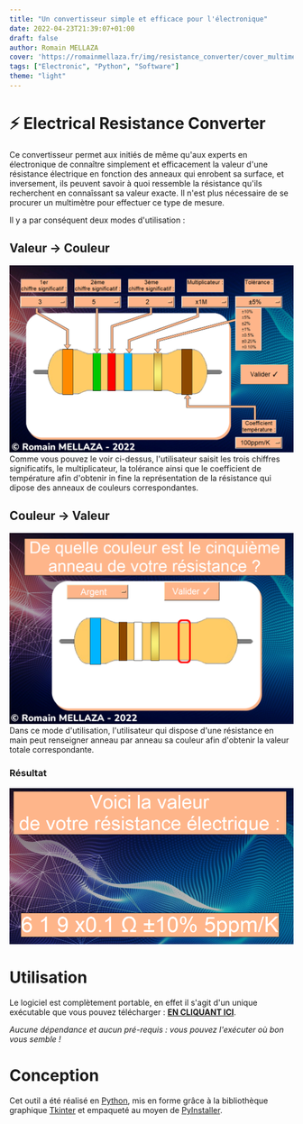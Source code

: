 ```yaml
---
title: "Un convertisseur simple et efficace pour l'électronique"
date: 2022-04-23T21:39:07+01:00
draft: false
author: Romain MELLAZA
cover: 'https://romainmellaza.fr/img/resistance_converter/cover_multimeter.jpg'
tags: ["Electronic", "Python", "Software"]
theme: "light"
---
```


# ⚡ Electrical Resistance Converter
 
Ce convertisseur permet aux initiés de même qu'aux experts en électronique de connaître simplement et efficacement la valeur d'une résistance électrique en fonction des anneaux qui enrobent sa surface, et inversement, ils peuvent savoir à quoi ressemble la résistance qu'ils recherchent en connaîssant sa valeur exacte. Il n'est plus nécessaire de se procurer un multimètre pour effectuer ce type de mesure.

Il y a par conséquent deux modes d'utilisation :
## Valeur → Couleur 
![](https://github.com/4strium/Electrical-Resistance-Converter/blob/main/pres/mode1.png?raw=true)
Comme vous pouvez le voir ci-dessus, l'utilisateur saisit les trois chiffres significatifs, le multiplicateur, la tolérance ainsi que le coefficient de température afin d'obtenir in fine la représentation de la résistance qui dipose des anneaux de couleurs correspondantes.

## Couleur → Valeur
![](https://github.com/4strium/Electrical-Resistance-Converter/blob/main/pres/mode2.png?raw=true)
Dans ce mode d'utilisation, l'utilisateur qui dispose d'une résistance en main peut renseigner anneau par anneau sa couleur afin d'obtenir la valeur totale correspondante.

### Résultat 
![](https://github.com/4strium/Electrical-Resistance-Converter/blob/main/pres/mode2_bis.png?raw=true)

# Utilisation
Le logiciel est complètement portable, en effet il s'agit d'un unique exécutable que vous pouvez télécharger : [**EN CLIQUANT ICI**](https://github.com/4strium/Electrical-Resistance-Converter/releases/download/v1.0.0/Convertisseur.Resistances.exe). 

*Aucune dépendance et aucun pré-requis : vous pouvez l'exécuter où bon vous semble !*

# Conception
Cet outil a été réalisé en [Python](https://www.python.org/), mis en forme grâce à la bibliothèque graphique [Tkinter](https://fr.wikipedia.org/wiki/Tkinter) et empaqueté au moyen de [PyInstaller](https://pyinstaller.org/en/stable/).